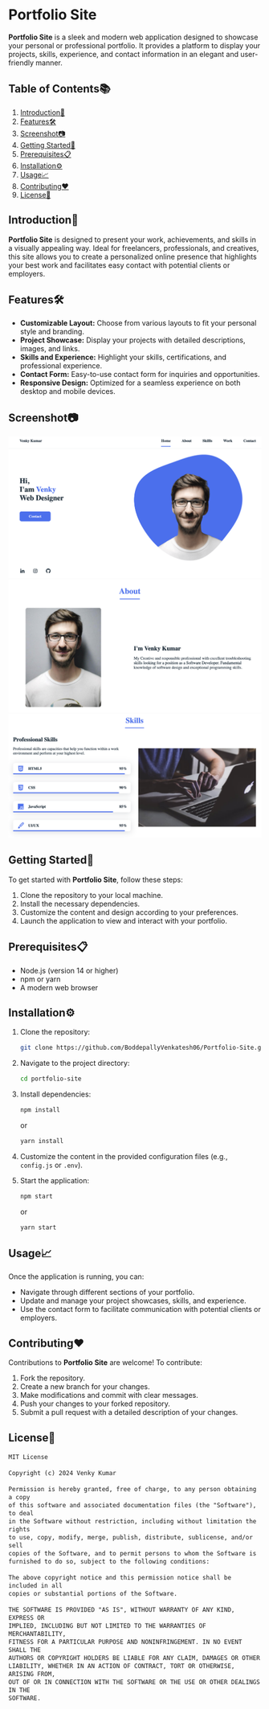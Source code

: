 # Portfolio Site

**Portfolio Site** is a sleek and modern web application designed to showcase your personal or professional portfolio. It provides a platform to display your projects, skills, experience, and contact information in an elegant and user-friendly manner.

## Table of Contents📚

1. [Introduction🚀](#introduction)
2. [Features🛠️](#features)
3. [Screenshot📷](#screenshot)
4. [Getting Started🎯](#getting-started)
5. [Prerequisites📋](#prerequisites)
6. [Installation⚙️](#installation)
7. [Usage📈](#usage)
8. [Contributing❤️](#contributing)
9. [License📝](#license)

## Introduction🚀

**Portfolio Site** is designed to present your work, achievements, and skills in a visually appealing way. Ideal for freelancers, professionals, and creatives, this site allows you to create a personalized online presence that highlights your best work and facilitates easy contact with potential clients or employers.

## Features🛠️

- **Customizable Layout:** Choose from various layouts to fit your personal style and branding.
- **Project Showcase:** Display your projects with detailed descriptions, images, and links.
- **Skills and Experience:** Highlight your skills, certifications, and professional experience.
- **Contact Form:** Easy-to-use contact form for inquiries and opportunities.
- **Responsive Design:** Optimized for a seamless experience on both desktop and mobile devices.

## Screenshot📷

![Screenshot](https://github.com/BoddepallyVenkatesh06/Portfolio-Site/blob/main/Screenshot_1.png)
![Screenshot](https://github.com/BoddepallyVenkatesh06/Portfolio-Site/blob/main/Screenshot_2.png)
![Screenshot](https://github.com/BoddepallyVenkatesh06/Portfolio-Site/blob/main/Screenshot_3.png)

## Getting Started🎯

To get started with **Portfolio Site**, follow these steps:

1. Clone the repository to your local machine.
2. Install the necessary dependencies.
3. Customize the content and design according to your preferences.
4. Launch the application to view and interact with your portfolio.

## Prerequisites📋

- Node.js (version 14 or higher)
- npm or yarn
- A modern web browser

## Installation⚙️

1. Clone the repository:
   ```bash
   git clone https://github.com/BoddepallyVenkatesh06/Portfolio-Site.git
   ```

2. Navigate to the project directory:
   ```bash
   cd portfolio-site
   ```

3. Install dependencies:
   ```bash
   npm install
   ```
   or
   ```bash
   yarn install
   ```

4. Customize the content in the provided configuration files (e.g., `config.js` or `.env`).

5. Start the application:
   ```bash
   npm start
   ```
   or
   ```bash
   yarn start
   ```

## Usage📈

Once the application is running, you can:

- Navigate through different sections of your portfolio.
- Update and manage your project showcases, skills, and experience.
- Use the contact form to facilitate communication with potential clients or employers.

## Contributing❤️

Contributions to **Portfolio Site** are welcome! To contribute:

1. Fork the repository.
2. Create a new branch for your changes.
3. Make modifications and commit with clear messages.
4. Push your changes to your forked repository.
5. Submit a pull request with a detailed description of your changes.

## License📝
```
MIT License

Copyright (c) 2024 Venky Kumar

Permission is hereby granted, free of charge, to any person obtaining a copy
of this software and associated documentation files (the "Software"), to deal
in the Software without restriction, including without limitation the rights
to use, copy, modify, merge, publish, distribute, sublicense, and/or sell
copies of the Software, and to permit persons to whom the Software is
furnished to do so, subject to the following conditions:

The above copyright notice and this permission notice shall be included in all
copies or substantial portions of the Software.

THE SOFTWARE IS PROVIDED "AS IS", WITHOUT WARRANTY OF ANY KIND, EXPRESS OR
IMPLIED, INCLUDING BUT NOT LIMITED TO THE WARRANTIES OF MERCHANTABILITY,
FITNESS FOR A PARTICULAR PURPOSE AND NONINFRINGEMENT. IN NO EVENT SHALL THE
AUTHORS OR COPYRIGHT HOLDERS BE LIABLE FOR ANY CLAIM, DAMAGES OR OTHER
LIABILITY, WHETHER IN AN ACTION OF CONTRACT, TORT OR OTHERWISE, ARISING FROM,
OUT OF OR IN CONNECTION WITH THE SOFTWARE OR THE USE OR OTHER DEALINGS IN THE
SOFTWARE.
```
